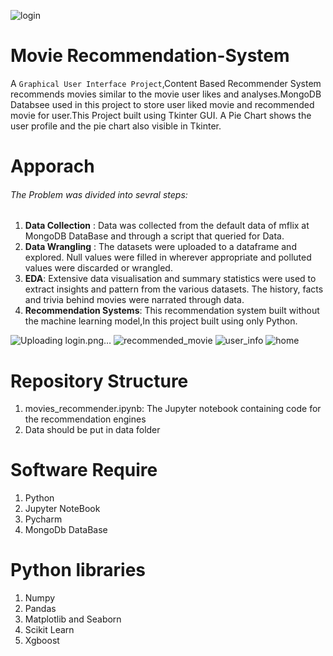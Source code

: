 
![login](https://user-images.githubusercontent.com/46602864/117551368-3b6a3880-b063-11eb-884d-3417495e4709.png)
# Movie Recommendation-System
A `Graphical User Interface Project`,Content Based Recommender System recommends movies similar to the movie user likes and analyses.MongoDB Databsee used in this project to store user liked movie and recommended movie for user.This Project built using Tkinter GUI. A Pie Chart shows the user profile and the pie chart also visible in Tkinter. 
# Apporach
###### The Problem was divided into sevral steps:
  1. **Data Collection** : Data was collected from the default data of mflix at MongoDB DataBase and through a script that queried for Data.
  2. **Data Wrangling** : The datasets were uploaded to a dataframe and explored. Null values were filled in wherever appropriate and polluted values were discarded or wrangled.
  3. **EDA**: Extensive data visualisation and summary statistics were used to extract insights and pattern from the various datasets. The history, facts and trivia behind movies were              narrated through data.
  4. **Recommendation Systems**: This recommendation system built without the machine learning model,In this project built using only Python.

![Uploading login.png…]()
![recommended_movie](https://user-images.githubusercontent.com/46602864/117551370-3dcc9280-b063-11eb-8062-15b5b086aff6.png)
![user_info](https://user-images.githubusercontent.com/46602864/117551372-3efdbf80-b063-11eb-94a2-0e078fb58ef4.png)
![home](https://user-images.githubusercontent.com/46602864/117551374-3f965600-b063-11eb-89bf-622bbd9fe6c8.png)


# Repository Structure
  1. movies_recommender.ipynb: The Jupyter notebook containing code for the recommendation engines
  2. Data should be put in data folder
# Software Require
  1. Python
  2. Jupyter NoteBook
  3. Pycharm
  4. MongoDb DataBase
# Python libraries
  1. Numpy
  2. Pandas
  3. Matplotlib and Seaborn
  4. Scikit Learn
  5. Xgboost

    
    

